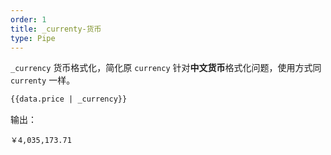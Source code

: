 ```yaml
---
order: 1
title: _currenty-货币
type: Pipe
---
```


`_currency` 货币格式化，简化原 `currency` 针对**中文货币**格式化问题，使用方式同 `currenty` 一样。

```html
{{data.price | _currency}}
```

输出：

```
￥4,035,173.71
```

